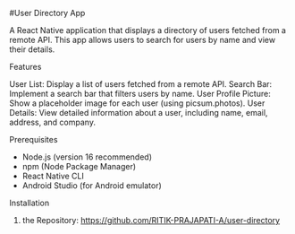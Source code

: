 #User Directory App

A React Native application that displays a directory of users fetched from a remote API. This app allows users to search for users by name and view their details.

Features

User List: Display a list of users fetched from a remote API.
Search Bar: Implement a search bar that filters users by name.
User Profile Picture: Show a placeholder image for each user (using picsum.photos).
User Details: View detailed information about a user, including name, email, address, and company.

Prerequisites

- Node.js (version 16 recommended)
- npm (Node Package Manager)
- React Native CLI
- Android Studio (for Android emulator)

Installation

1. the Repository:
   https://github.com/RITIK-PRAJAPATI-A/user-directory
